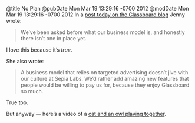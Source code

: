 @title No Plan
@pubDate Mon Mar 19 13:29:16 -0700 2012
@modDate Mon Mar 19 13:29:16 -0700 2012
In a <a href="http://glassboard.com/blog/2012/03/19/sepia-labs-were-full-of-gruntled-employees/">post today on the Glassboard blog</a> Jenny wrote:

>We’ve been asked before what our business model is, and honestly there isn’t one in place yet. 

I love this because it’s <em>true</em>.

She also wrote:

>A business model that relies on targeted advertising doesn’t jive with our culture at Sepia Labs. We’d rather add amazing new features that people would be willing to pay us for, because they enjoy Glassboard so much.

True too.

But anyway — here’s a video of a <a href="http://www.youtube.com/watch?v=Iqmba7npY8g&lr=1">cat and an owl playing together</a>.
